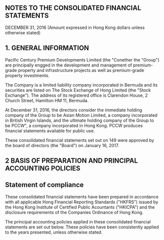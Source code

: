 ## NOTES TO THE CONSOLIDATED FINANCIAL STATEMENTS

DECEMBER 31, 2016 (Amount expressed in Hong Kong dollars unless otherwise stated)

## 1. GENERAL INFORMATION

Pacific Century Premium Developments Limited (the "Conether the "Group") are principally engged in the development and management of premium-grade property and infrastructure projects as well as premium-grade property investments.

The Company is a limited liability company incorporated in Bermuda and its securities are listed on The Stock Exchange of Hong Limited (the "Stock Exchange"). The address of its registered office is Clarendon House, 2 Church Street, Hamilton HM 11, Bermuda.

At December 31, 2016, the directors consider the immediate holding company of the Group to be Asian Motion Limited, a company incorporated in British Virgin Islands, and the ultimate holding company of the Group to be PCCW", a company incorporated in Hong Kong. PCCW produces financial statements available for public use.

These consolidated financial statements set out on 149 were approved by the board of directors (the "Board") on January 16, 2017.

## 2 BASIS OF PREPARATION AND PRINCIPAL ACCOUNTING POLICIES

## Statement of compliance

These consolidated financial statements have been prepared in accordance with all applicable Hong Financial Reporting Standards ("HKFRS") issued by the Hong Kong Institute of Certified Public Acountants ("HKICPA") and the disclosure requirements of the Companies Ordinance of Hong Kong.

The principal accounting policies applied in these consolidated financial statements are set out below. These policies have been consistently applied to the years presented, unless otherwise stated.